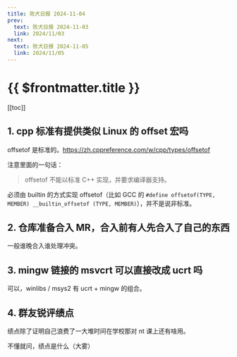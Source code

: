 ```yaml
---
title: 败犬日报 2024-11-04
prev:
  text: 败犬日报 2024-11-03
  link: 2024/11/03
next:
  text: 败犬日报 2024-11-05
  link: 2024/11/05
---
```


# {{ $frontmatter.title }}

[[toc]]

## 1. cpp 标准有提供类似 Linux 的 offset 宏吗

offsetof 是标准的。<https://zh.cppreference.com/w/cpp/types/offsetof>

注意里面的一句话：

> offsetof 不能以标准 C++ 实现，并要求编译器支持。

必须由 builtin 的方式实现 offsetof（比如 GCC 的 `#define offsetof(TYPE, MEMBER) __builtin_offsetof (TYPE, MEMBER)`），并不是说非标准。

## 2. 仓库准备合入 MR，合入前有人先合入了自己的东西

一般谁晚合入谁处理冲突。

## 3. mingw 链接的 msvcrt 可以直接改成 ucrt 吗

可以，winlibs / msys2 有 ucrt + mingw 的组合。

## 4. 群友锐评绩点

绩点除了证明自己浪费了一大堆时间在学校那对 nt 课上还有啥用。

不懂就问，绩点是什么（大雾）
